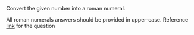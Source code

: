 Convert the given number into a roman numeral.

All roman numerals answers should be provided in upper-case.
Reference [link](https://www.mathsisfun.com/roman-numerals.html) for the question 
